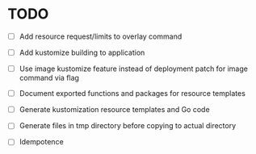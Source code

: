 # TODO
- [ ] Add resource request/limits to overlay command
- [ ] Add kustomize building to application
- [ ] Use image kustomize feature instead of deployment patch for image command via flag
- [ ] Document exported functions and packages for resource templates
- [ ] Generate kustomization resource templates and Go code
- [ ] Generate files in tmp directory before copying to actual directory
- [ ] Idempotence

